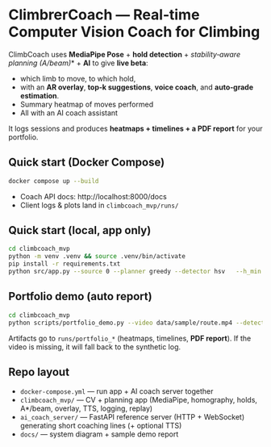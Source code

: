 # ClimbrerCoach — Real‑time Computer Vision Coach for Climbing

ClimbCoach uses **MediaPipe Pose** + **hold detection** + **stability‑aware planning (A*/beam)** + **AI** to give **live beta**:
- which limb to move, to which hold,
- with an **AR overlay**, **top‑k suggestions**, **voice coach**, and **auto‑grade estimation**.
- Summary heatmap of moves performed
- All with an AI coach assistant

  
It logs sessions and produces **heatmaps + timelines + a PDF report** for your portfolio.

## Quick start (Docker Compose)
```bash
docker compose up --build
```
- Coach API docs: http://localhost:8000/docs
- Client logs & plots land in `climbcoach_mvp/runs/`

## Quick start (local, app only)
```bash
cd climbcoach_mvp
python -m venv .venv && source .venv/bin/activate
pip install -r requirements.txt
python src/app.py --source 0 --planner greedy --detector hsv   --h_min 30 --h_max 90 --s_min 60 --s_max 255 --v_min 60 --v_max 255   --topk 3 --ai_coach local
```

## Portfolio demo (auto report)
```bash
cd climbcoach_mvp
python scripts/portfolio_demo.py --video data/sample/route.mp4 --detector hsv --planner beam --topk 3
```
Artifacts go to `runs/portfolio_*` (heatmaps, timelines, **PDF report**). If the video is missing, it will fall back to the synthetic log.

## Repo layout
- `docker-compose.yml` — run app + AI coach server together
- `climbcoach_mvp/` — CV + planning app (MediaPipe, homography, holds, A*/beam, overlay, TTS, logging, replay)
- `ai_coach_server/` — FastAPI reference server (HTTP + WebSocket) generating short coaching lines (+ optional TTS)
- `docs/` — system diagram + sample demo report
